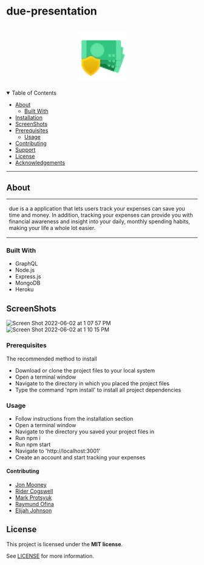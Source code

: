 # due-presentation
<h1 align="center">
  <a href="https://github.com/dec0dOS/amazing-github-template">
    <img src="assets/images/moneyicon.png" alt="Logo" width="125" height="125">
  </a>
</h1>

<details open="open">
<summary>Table of Contents</summary>

- [About](#about)
  - [Built With](#built-with)
- [Installation](#Installation)
- [ScreenShots](#ScreenShots)
- [Prerequisites](#Prerequisites)
  - [Usage](#usage)
- [Contributing](#contributing)
- [Support](#support)
- [License](#license)
- [Acknowledgements](#acknowledgements)

</details>

---

## About

<table>
<tr>
<td>

due is a a application that lets users track your expenses can save you time and money. In addition, tracking your expenses can provide you with financial awareness and insight into your daily, monthly spending habits, making your life a whole lot easier.
</details>

</td>
</tr>
</table>

### Built With

- GraphQL
- Node.js
- Express.js
- MongoDB 
- Heroku 

## ScreenShots

<img width="1233" alt="Screen Shot 2022-06-02 at 1 07 57 PM" src="https://user-images.githubusercontent.com/57610153/171734099-8f21b7d6-f47a-42d4-b371-b1ba8c2ddd35.png">



<img width="698" alt="Screen Shot 2022-06-02 at 1 10 15 PM" src="https://user-images.githubusercontent.com/57610153/171734024-a9578b00-051c-4e73-b97b-e2c6f5ffefdd.png">



### Prerequisites

The recommended method to install

- Download or clone the project files to your local system
- Open a terminal window
- Navigate to the directory in which you placed the project files
- Type the command 'npm install' to install all project dependencies

### Usage

- Follow instructions from the installation section
- Open a terminal window
- Navigate to the directory you saved your project files in
- Run npm i 
- Run npm start
- Navigate to 'http://localhost:3001'
- Create an account and start tracking your expenses


#### Contributing

- [Jon Mooney](https://github.com/JonMooney)
- [Rider Cogswell](https://github.com/RiderCogswell)
- [Mark Protsyuk](https://github.com/MrProtsyuk)
- [Raymund Ofina](https://github.com/Raymundofina)
- [Elijah Johnson](https://github.com/elijohnson565)

## License

This project is licensed under the **MIT license**. 

See [LICENSE](LICENSE) for more information.
